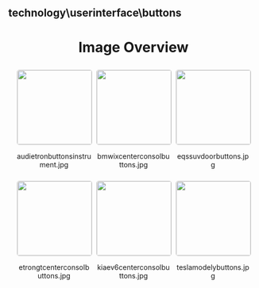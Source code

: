 ## technology\userinterface\buttons


<style>
    .image-gallery {
        display: flex;
        flex-wrap: wrap;
        gap: 10px;
        justify-content: center;
        padding: 10px;
    }
    .image-gallery img {
        width: 150px;
        height: auto;
        border: 1px solid #ddd;
        border-radius: 5px;
    }
    .image-gallery div {
        flex: 1 1 calc(33.333% - 20px); /* Three images per row on large screens */
        max-width: 150px;
        text-align: center;
    }
    @media (max-width: 768px) {
        .image-gallery div {
            flex: 1 1 calc(50% - 20px); /* Two images per row on medium screens */
        }
    }
    @media (max-width: 480px) {
        .image-gallery div {
            flex: 1 1 100%; /* One image per row on small screens */
        }
    }
</style>
<h1 style ="text-align: center;"> Image Overview </h1> <div class="image-gallery">
<div>
<img src="https://media.evkx.net/multimedia/technology/userinterface/buttons/audietronbuttonsinstrument_st.jpg">
<p>audietronbuttonsinstrument.jpg</p>
</div>
<div>
<img src="https://media.evkx.net/multimedia/technology/userinterface/buttons/bmwixcenterconsolbuttons_st.jpg">
<p>bmwixcenterconsolbuttons.jpg</p>
</div>
<div>
<img src="https://media.evkx.net/multimedia/technology/userinterface/buttons/eqssuvdoorbuttons_st.jpg">
<p>eqssuvdoorbuttons.jpg</p>
</div>
<div>
<img src="https://media.evkx.net/multimedia/technology/userinterface/buttons/etrongtcenterconsolbuttons_st.jpg">
<p>etrongtcenterconsolbuttons.jpg</p>
</div>
<div>
<img src="https://media.evkx.net/multimedia/technology/userinterface/buttons/kiaev6centerconsolbuttons_st.jpg">
<p>kiaev6centerconsolbuttons.jpg</p>
</div>
<div>
<img src="https://media.evkx.net/multimedia/technology/userinterface/buttons/teslamodelybuttons_st.jpg">
<p>teslamodelybuttons.jpg</p>
</div>
</div>
